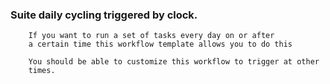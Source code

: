### Suite daily cycling triggered by clock.
        If you want to run a set of tasks every day on or after
        a certain time this workflow template allows you to do this

        You should be able to customize this workflow to trigger at other
        times.
    

